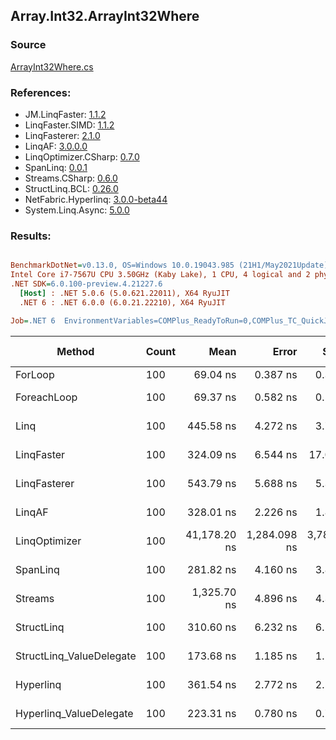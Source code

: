 ﻿## Array.Int32.ArrayInt32Where

### Source
[ArrayInt32Where.cs](../LinqBenchmarks/Array/Int32/ArrayInt32Where.cs)

### References:
- JM.LinqFaster: [1.1.2](https://www.nuget.org/packages/JM.LinqFaster/1.1.2)
- LinqFaster.SIMD: [1.1.2](https://www.nuget.org/packages/LinqFaster.SIMD/1.0.3)
- LinqFasterer: [2.1.0](https://www.nuget.org/packages/LinqFasterer/2.1.0)
- LinqAF: [3.0.0.0](https://www.nuget.org/packages/LinqAF/3.0.0.0)
- LinqOptimizer.CSharp: [0.7.0](https://www.nuget.org/packages/LinqOptimizer.CSharp/0.7.0)
- SpanLinq: [0.0.1](https://www.nuget.org/packages/SpanLinq/0.0.1)
- Streams.CSharp: [0.6.0](https://www.nuget.org/packages/Streams.CSharp/0.6.0)
- StructLinq.BCL: [0.26.0](https://www.nuget.org/packages/StructLinq/0.26.0)
- NetFabric.Hyperlinq: [3.0.0-beta44](https://www.nuget.org/packages/NetFabric.Hyperlinq/3.0.0-beta44)
- System.Linq.Async: [5.0.0](https://www.nuget.org/packages/System.Linq.Async/5.0.0)

### Results:
``` ini

BenchmarkDotNet=v0.13.0, OS=Windows 10.0.19043.985 (21H1/May2021Update)
Intel Core i7-7567U CPU 3.50GHz (Kaby Lake), 1 CPU, 4 logical and 2 physical cores
.NET SDK=6.0.100-preview.4.21227.6
  [Host] : .NET 5.0.6 (5.0.621.22011), X64 RyuJIT
  .NET 6 : .NET 6.0.0 (6.0.21.22210), X64 RyuJIT

Job=.NET 6  EnvironmentVariables=COMPlus_ReadyToRun=0,COMPlus_TC_QuickJitForLoops=1,COMPlus_TieredPGO=1  Runtime=.NET 6.0  

```
|                   Method | Count |         Mean |        Error |       StdDev |       Median |          Ratio | RatioSD |   Gen 0 | Gen 1 | Gen 2 | Allocated |
|------------------------- |------ |-------------:|-------------:|-------------:|-------------:|---------------:|--------:|--------:|------:|------:|----------:|
|                  ForLoop |   100 |     69.04 ns |     0.387 ns |     0.323 ns |     68.95 ns |       baseline |         |       - |     - |     - |         - |
|              ForeachLoop |   100 |     69.37 ns |     0.582 ns |     0.516 ns |     69.45 ns |   1.00x slower |   0.01x |       - |     - |     - |         - |
|                     Linq |   100 |    445.58 ns |     4.272 ns |     3.787 ns |    446.01 ns |   6.46x slower |   0.07x |  0.0229 |     - |     - |      48 B |
|               LinqFaster |   100 |    324.09 ns |     6.544 ns |    17.008 ns |    314.31 ns |   5.01x slower |   0.09x |  0.3171 |     - |     - |     664 B |
|             LinqFasterer |   100 |    543.79 ns |     5.688 ns |     5.320 ns |    545.02 ns |   7.88x slower |   0.08x |  0.2136 |     - |     - |     448 B |
|                   LinqAF |   100 |    328.01 ns |     2.226 ns |     1.858 ns |    327.81 ns |   4.75x slower |   0.03x |       - |     - |     - |         - |
|            LinqOptimizer |   100 | 41,178.20 ns | 1,284.098 ns | 3,786.193 ns | 38,960.55 ns | 575.08x slower |  30.32x | 13.3057 |     - |     - |  27,846 B |
|                 SpanLinq |   100 |    281.82 ns |     4.160 ns |     3.891 ns |    281.54 ns |   4.08x slower |   0.07x |       - |     - |     - |         - |
|                  Streams |   100 |  1,325.70 ns |     4.896 ns |     4.340 ns |  1,325.95 ns |  19.20x slower |   0.13x |  0.2785 |     - |     - |     584 B |
|               StructLinq |   100 |    310.60 ns |     6.232 ns |     6.121 ns |    309.85 ns |   4.50x slower |   0.10x |  0.0153 |     - |     - |      32 B |
| StructLinq_ValueDelegate |   100 |    173.68 ns |     1.185 ns |     1.109 ns |    173.56 ns |   2.52x slower |   0.02x |       - |     - |     - |         - |
|                Hyperlinq |   100 |    361.54 ns |     2.772 ns |     2.593 ns |    361.35 ns |   5.24x slower |   0.05x |       - |     - |     - |         - |
|  Hyperlinq_ValueDelegate |   100 |    223.31 ns |     0.780 ns |     0.730 ns |    223.26 ns |   3.24x slower |   0.02x |       - |     - |     - |         - |
